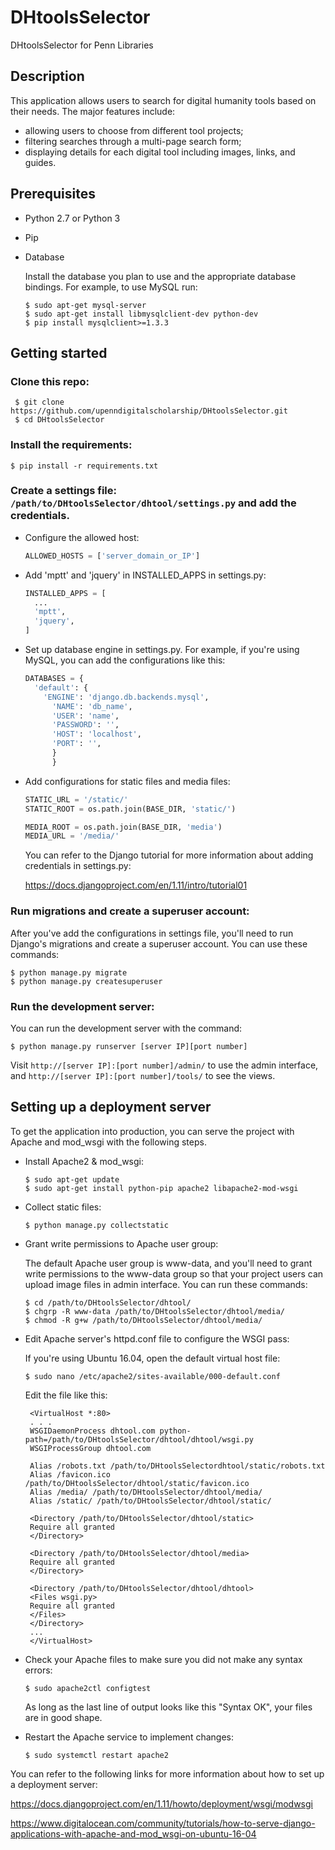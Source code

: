 # DHtoolsSelector
DHtoolsSelector for Penn Libraries
## Description
This application allows users to search for digital humanity tools based on their needs. The major features include:
* allowing users to choose from different tool projects;
* filtering searches through a multi-page search form;
* displaying details for each digital tool including images, links, and guides.

## Prerequisites
* Python 2.7 or Python 3
* Pip
* Database

   Install the database you plan to use and the appropriate database bindings. For example, to use MySQL run:

   ```
   $ sudo apt-get mysql-server
   $ sudo apt-get install libmysqlclient-dev python-dev
   $ pip install mysqlclient>=1.3.3
  ```

## Getting started
### Clone this repo:

   ```
    $ git clone https://github.com/upenndigitalscholarship/DHtoolsSelector.git
    $ cd DHtoolsSelector
   ```

### Install the requirements:

  `$ pip install -r requirements.txt`

### Create a settings file: `/path/to/DHtoolsSelector/dhtool/settings.py` and add the credentials.
* Configure the allowed host:

   ```python
   ALLOWED_HOSTS = ['server_domain_or_IP']
   ```

* Add 'mptt' and 'jquery' in INSTALLED_APPS in settings.py:

    ```python
    INSTALLED_APPS = [
      ...
      'mptt',
      'jquery',
    ]
    ```
* Set up database engine in settings.py. For example, if you're using MySQL,
  you can add the configurations like this:

  ```python
  DATABASES = {
    'default': {
      'ENGINE': 'django.db.backends.mysql',
        'NAME': 'db_name',
        'USER': 'name',
        'PASSWORD': '',
        'HOST': 'localhost',
        'PORT': '',
        }
        }
  ```

* Add configurations for static files and media files:

  ```python
  STATIC_URL = '/static/'
  STATIC_ROOT = os.path.join(BASE_DIR, 'static/')

  MEDIA_ROOT = os.path.join(BASE_DIR, 'media')
  MEDIA_URL = '/media/'
  ```

  You can refer to the Django tutorial for more information about adding credentials in settings.py:

     https://docs.djangoproject.com/en/1.11/intro/tutorial01

### Run migrations and create a superuser account:

  After you've add the configurations in settings file, you'll need to run Django's migrations and create a superuser account. You can use these commands:

  ```
  $ python manage.py migrate
  $ python manage.py createsuperuser
  ```
### Run the development server:

  You can run the development server with the command:

  `$ python manage.py runserver [server IP][port number]`

  Visit `http://[server IP]:[port number]/admin/` to use the admin interface, and `http://[server IP]:[port number]/tools/` to see the views.

## Setting up a deployment server
   To get the application into production, you can serve the project with Apache and mod_wsgi with the following steps.

* Install Apache2 & mod_wsgi:

  ```
  $ sudo apt-get update
  $ sudo apt-get install python-pip apache2 libapache2-mod-wsgi
  ```

* Collect static files:

  `$ python manage.py collectstatic`

* Grant write permissions to Apache user group:

  The default Apache user group is www-data, and you'll need to grant write permissions to the www-data group so that your project users can upload image files in admin interface. You can run these commands:

  ```
  $ cd /path/to/DHtoolsSelector/dhtool/
  $ chgrp -R www-data /path/to/DHtoolsSelector/dhtool/media/
  $ chmod -R g+w /path/to/DHtoolsSelector/dhtool/media/
  ```

* Edit Apache server's httpd.conf file to configure the WSGI pass:

  If you're using Ubuntu 16.04, open the default virtual host file:

  `$ sudo nano /etc/apache2/sites-available/000-default.conf`

  Edit the file like this:

  ```
   <VirtualHost *:80>
   . . .
   WSGIDaemonProcess dhtool.com python-path=/path/to/DHtoolsSelector/dhtool/dhtool/wsgi.py
   WSGIProcessGroup dhtool.com

   Alias /robots.txt /path/to/DHtoolsSelectordhtool/static/robots.txt
   Alias /favicon.ico /path/to/DHtoolsSelector/dhtool/static/favicon.ico
   Alias /media/ /path/to/DHtoolsSelector/dhtool/media/
   Alias /static/ /path/to/DHtoolsSelector/dhtool/static/

   <Directory /path/to/DHtoolsSelector/dhtool/static>
   Require all granted
   </Directory>

   <Directory /path/to/DHtoolsSelector/dhtool/media>
   Require all granted
   </Directory>

   <Directory /path/to/DHtoolsSelector/dhtool/dhtool>
   <Files wsgi.py>
   Require all granted
   </Files>
   </Directory>
   ...
   </VirtualHost>
   ```

* Check your Apache files to make sure you did not make any syntax errors:

  `$ sudo apache2ctl configtest`

  As long as the last line of output looks like this "Syntax OK", your files are in good shape.

* Restart the Apache service to implement changes:

  `$ sudo systemctl restart apache2`

You can refer to the following links for more information about how to set up a deployment server:

  https://docs.djangoproject.com/en/1.11/howto/deployment/wsgi/modwsgi

  https://www.digitalocean.com/community/tutorials/how-to-serve-django-applications-with-apache-and-mod_wsgi-on-ubuntu-16-04
